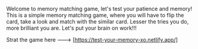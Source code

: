 Welcome to memory matching game, let's test your patience and memory!
This is a simple memory matching game, where you will have to flip the card, take a look and match with the similar card.
Lesser the tries you do, more brilliant you are. Let's put your brain on work!!!

Strat the game here ---> [https://test-your-memory-xo.netlify.app/]
